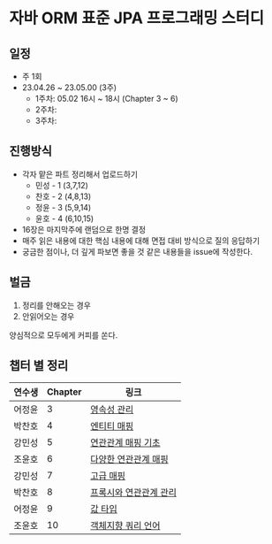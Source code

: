 # 자바 ORM 표준 JPA 프로그래밍 스터디

## 일정
- 주 1회
- 23.04.26 ~ 23.05.00 (3주)
  - 1주차: 05.02 16시 ~ 18시 (Chapter 3 ~ 6)
  - 2주차: 
  - 3주차: 

## 진행방식
- 각자 맡은 파트 정리해서 업로드하기
    - 민성 - 1 (3,7,12)
    - 찬호 - 2 (4,8,13)
    - 정윤 - 3 (5,9,14)
    - 윤호 - 4 (6,10,15)
- 16장은 마지막주에 랜덤으로 한명 결정
- 매주 읽은 내용에 대한 핵심 내용에 대해 면접 대비 방식으로 질의 응답하기
- 궁금한 점이나, 더 깊게 파보면 좋을 것 같은 내용들을 issue에 작성한다.

## 벌금
1. 정리를 안해오는 경우
2. 안읽어오는 경우

양심적으로 모두에게 커피를 쏜다.

## 챕터 별 정리

| **연수생** | **Chapter** | **링크** |
|------------|----------|---------|
|어정윤|3|[영속성 관리](03.%20영속성%20관리/README.md)|
|박찬호|4|[엔티티 매핑](04.%20엔티티%20매핑/README.md)|
|강민성|5|[연관관계 매핑 기초](05.%20연관관계%20매핑%20기초/README.md)|
|조윤호|6|[다양한 연관관계 매핑](06.%20다양한%20연관관계%20매핑/README.md)|
|강민성|7|[고급 매핑](07.%20고급%20매핑/README.md)|
|박찬호|8|[프록시와 연관관계 관리](08.%20프록시와%20연관관계%20관리/README.md)|
|어정윤|9|[값 타입](09.%20값%20타입/README.md)|
|조윤호|10|[객체지향 쿼리 언어](10.%20객체지향%20쿼리%20언어/README.md)|

<!-- 
  멘토링 정리 처럼 폴더에 파일 저장하고 
  챕터 순서대로  
  |연수생|1|링크| 
  추가해주세요.
-->
